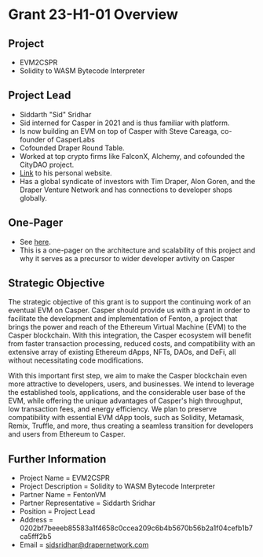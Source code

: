 # Grant 23-H1-01 Overview

## Project

* EVM2CSPR
* Solidity to WASM Bytecode Interpreter

## Project Lead

* Siddarth "Sid" Sridhar
* Sid interned for Casper in 2021 and is thus familiar with platform. 
* Is now building an EVM on top of Casper with Steve Careaga, co-founder of CasperLabs
* Cofounded Draper Round Table.
* Worked at top crypto firms like FalconX, Alchemy, and cofounded the CityDAO project.
* [Link](https://sidsridhar.com/) to his personal website.
* Has a global syndicate of investors with Tim Draper, Alon Goren, and the Draper Venture Network and has connections to developer shops globally.

## One-Pager

* See [here](https://docs.google.com/document/d/1pWpO-ttpH8MBrZH-dZ4NszHFJpyat0sv8oxgJDXf7m4/edit).
* This is a one-pager on the architecture and scalability of this project and why it serves as a precursor to wider developer avtivity on Casper

## Strategic Objective

The strategic objective of this grant is to support the continuing work of an eventual EVM on Casper.  Casper should provide us with a grant in order to facilitate the development and implementation of Fenton, a project that brings the power and reach of the Ethereum Virtual Machine (EVM) to the Casper blockchain. With this integration, the Casper ecosystem will benefit from faster transaction processing, reduced costs, and compatibility with an extensive array of existing Ethereum dApps, NFTs, DAOs, and DeFi, all without necessitating code modifications.

With this important first step, we aim to make the Casper blockchain even more attractive to developers, users, and businesses. We intend to leverage the established tools, applications, and the considerable user base of the EVM, while offering the unique advantages of Casper's high throughput, low transaction fees, and energy efficiency. We plan to preserve compatibility with essential EVM dApp tools, such as Solidity, Metamask, Remix, Truffle, and more, thus creating a seamless transition for developers and users from Ethereum to Casper.

## Further Information

* Project Name = EVM2CSPR
* Project Description = Solidity to WASM Bytecode Interpreter
* Partner Name = FentonVM
* Partner Representative = Siddarth Sridhar
* Position = Project Lead
* Address = 0202bf7beeeb85583a1f4658c0ccea209c6b4b5670b56b2a1f04cefb1b7ca5fff2b5
* Email = sidsridhar@drapernetwork.com
